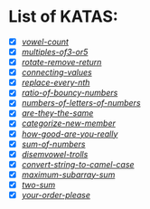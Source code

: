 # List of KATAS:

- [x] [_vowel-count_](codewars.com/kata/54ff3102c1bad923760001f3)
- [x] [_multiples-of3-or5_](codewars.com/kata/514b92a657cdc65150000006)
- [x] [_rotate-remove-return_](codewars.com/kata/57dab71714e53f4bc9000310)
- [x] [_connecting-values_](codewars.com/kata/5562aa03004710f3ab0001d5)
- [x] [_replace-every-nth_](codewars.com/kata/57fcaed83206fb15fd00027a)
- [x] [_ratio-of-bouncy-numbers_](codewars.com/kata/562b099becfe844f3800000a)
- [x] [_numbers-of-letters-of-numbers_](codewars.com/kata/599febdc3f64cd21d8000117)
- [x] [_are-they-the-same_](codewars.com/kata/550498447451fbbd7600041c)
- [x] [_categorize-new-member_](codewars.com/kata/5502c9e7b3216ec63c0001aa)
- [x] [_how-good-are-you-really_](codewars.com/kata/5601409514fc93442500010b)
- [x] [_sum-of-numbers_](codewars.com/kata/55f2b110f61eb01779000053)
- [x] [_disemvowel-trolls_](codewars.com/kata/52fba66badcd10859f00097e)
- [x] [_convert-string-to-camel-case_](codewars.com/kata/517abf86da9663f1d2000003)
- [x] [_maximum-subarray-sum_](codewars.com/kata/54521e9ec8e60bc4de000d6c)
- [x] [_two-sum_](codewars.com/kata/52c31f8e6605bcc646000082)
- [x] [_your-order-please_](codewars.com/kata/55c45be3b2079eccff00010f)
